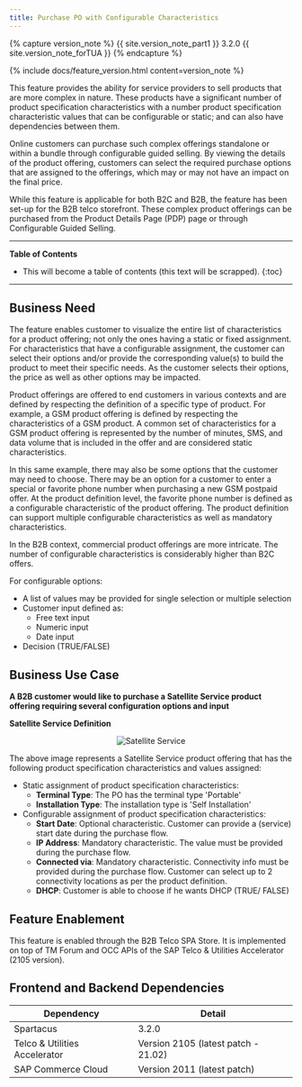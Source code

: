 ```yaml
---
title: Purchase PO with Configurable Characteristics
---
```


{% capture version_note %}
{{ site.version_note_part1 }} 3.2.0 {{ site.version_note_forTUA }}
{% endcapture %}

{% include docs/feature_version.html content=version_note %}

This feature provides the ability for service providers to sell products that are more complex in nature. These products have a significant number of product specification characteristics with a number product specification characteristic values that can be configurable or static; and can also have dependencies between them.

Online customers can purchase such complex offerings standalone or within a bundle through configurable guided selling. By viewing the details of the product offering, customers can select the required purchase options that are assigned to the offerings, which may or may not have an impact on the final price.

While this feature is applicable for both B2C and B2B, the feature has been set-up for the B2B telco storefront. These complex product offerings can be purchased from the Product Details Page (PDP) page or through Configurable Guided Selling.

***

**Table of Contents**

- This will become a table of contents (this text will be scrapped).
{:toc}

***

## Business Need

The feature enables customer to visualize the entire list of characteristics for a product offering; not only the ones having a static or fixed assignment. For characteristics that have a configurable assignment, the customer can select their options and/or provide the corresponding value(s) to build the product to meet their specific needs. As the customer selects their options, the price as well as other options may be impacted.

Product offerings are offered to end customers in various contexts and are defined by respecting the definition of a specific type of product. For example, a GSM product offering is defined by respecting the characteristics of a GSM product.  A common set of characteristics for a GSM product offering is represented by the number of minutes, SMS, and data volume that is included in the offer and are considered static characteristics.

In this same example, there may also be some options that the customer may need to choose.  There may be an option for a customer to enter a special or favorite phone number when purchasing a new GSM postpaid offer.  At the product definition level, the favorite phone number is defined as a configurable characteristic of the product offering.  The product definition can support multiple configurable characteristics as well as mandatory characteristics.

In the B2B context, commercial product offerings are more intricate.  The number of configurable characteristics is considerably higher than B2C offers.

For configurable options:

-   A list of values may be provided for single selection or multiple selection
-   Customer input defined as:
    -   Free text input
    -   Numeric input
    -   Date input
-   Decision (TRUE/FALSE)

## Business Use Case

**A B2B customer would like to purchase a Satellite Service product offering requiring several configuration options and input**

**Satellite Service Definition**

<p align="center"><img src="{{ site.baseurl }}/assets/images/telco/satellite-service-example.png" alt="Satellite Service"></p>

The above image represents a Satellite Service product offering that has the following product specification characteristics and values assigned:

-   Static assignment of product specification characteristics:
    -   **Terminal Type**: The PO has the terminal type 'Portable'
    -   **Installation Type**: The installation type is 'Self Installation'
-   Configurable assignment of product specification characteristics:
    -   **Start Date**: Optional characteristic. Customer can provide a (service) start date during the purchase flow.
    -   **IP Address**: Mandatory characteristic. The value must be provided during the purchase flow.
    -   **Connected via**: Mandatory characteristic. Connectivity info must be provided during the purchase flow.  Customer can select up to 2 connectivity locations as per the product definition.
    -   **DHCP**: Customer is able to choose if he wants DHCP (TRUE/ FALSE)

## Feature Enablement

This feature is enabled through the B2B Telco SPA Store. It is implemented on top of TM Forum and OCC APIs of the SAP Telco & Utilities Accelerator (2105 version).

## Frontend and Backend Dependencies

| Dependency                                	| Detail                                                 	|
|--------------------------------------------	|--------------------------------------------------------	|
| Spartacus                                     	| 3.2.0                                          	|
| Telco & Utilities Accelerator	             	| Version 2105 (latest patch - 21.02)            	|
| SAP Commerce Cloud 	| Version 2011 (latest patch) 	|
